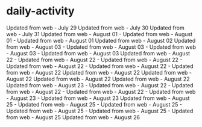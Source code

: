 # daily-activity
Updated from web - July 29
Updated from web - July 30
Updated from web - July 31
Updated from web - August 01 - Updated from web - August 01 - Updated from web - August 01
Updated from web - August 02
Updated from web - August 03 - Updated from web - August 03 - Updated from web - August 03 - Updated from web - August 03
Updated from web - August 22 - Updated from web - August 22 - Updated from web - August 22 - Updated from web - August 22 - Updated from web - August 22  - Updated from web - August 22
Updated from web - August 22 Updated from web - August 22 Updated from web - August 22 Updated from web - August 22
Updated from web - August 23 - Updated from web - August 22 - Updated from web - August 22 - Updated from web - August 22 - Updated from web - August 23 - Updated from web - August 23
Updated from web - August 25 - Updated from web - August 25 - Updated from web - August 25 - Updated from web - August 25 - Updated from web - August 25 - Updated from web - August 25
Updated from web - August 26
